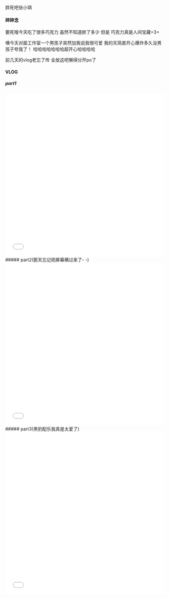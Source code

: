 胖死吧张小琪
<!--more-->

#### 碎碎念

要死哦今天吃了很多巧克力
虽然不知道胖了多少
但是
巧克力真是人间宝藏=3=

噢今天对面工作室一个男孩子突然加我说我很可爱
我的天简直开心爆炸多久没男孩子夸我了！
哈哈哈哈哈哈哈超开心哈哈哈哈

前几天的vlog老忘了传
全放这吧懒得分开po了

#### VLOG

##### part1
<iframe src="//player.bilibili.com/player.html?aid=35643150&cid=62511794&page=1" scrolling="no" border="0" frameborder="no" framespacing="0" allowfullscreen="true" width="100%" height="515"> </iframe>
##### part2(那天忘记把屏幕横过来了- -)
<iframe src="//player.bilibili.com/player.html?aid=35643182&cid=62511861&page=1" scrolling="no" border="0" frameborder="no" framespacing="0" allowfullscreen="true" width="100%" height="515"> </iframe>
##### part3(黑豹配乐我真是太爱了)
<iframe src="//player.bilibili.com/player.html?aid=35643223&cid=62511932&page=1" scrolling="no" border="0" frameborder="no" framespacing="0" allowfullscreen="true" width="100%" height="515"> </iframe>
